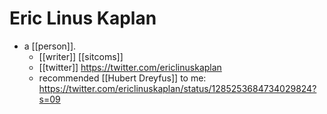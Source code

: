 # Eric Linus Kaplan

- a [[person]].
  - [[writer]] [[sitcoms]]
  - [[twitter]] https://twitter.com/ericlinuskaplan
  - recommended [[Hubert Dreyfus]] to me: https://twitter.com/ericlinuskaplan/status/1285253684734029824?s=09

